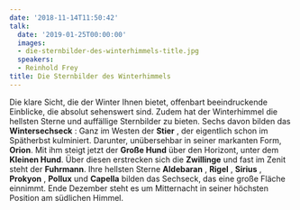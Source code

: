 ```yaml
---
date: '2018-11-14T11:50:42'
talk:
  date: '2019-01-25T00:00:00'
  images:
  - die-sternbilder-des-winterhimmels-title.jpg
  speakers:
  - Reinhold Frey
title: Die Sternbilder des Winterhimmels
---
```

Die klare Sicht, die der Winter Ihnen bietet, offenbart beeindruckende Einblicke, die absolut sehenswert sind. Zudem hat der Winterhimmel die hellsten Sterne und auffällige Sternbilder zu bieten. Sechs davon bilden das **Wintersechseck** : Ganz im Westen der **Stier** , der eigentlich schon im Spätherbst kulminiert. Darunter, unübersehbar in seiner markanten Form, **Orion**. Mit ihm steigt jetzt der **Große Hund** über den Horizont, unter dem **Kleinen Hund**. Über diesen erstrecken sich die **Zwillinge** und fast im Zenit steht der **Fuhrmann**. Ihre hellsten Sterne **Aldebaran** , **Rigel** , **Sirius** , **Prokyon** , **Pollux** und **Capella** bilden das Sechseck, das eine große Fläche einnimmt. Ende Dezember steht es um Mitternacht in seiner höchsten Position am südlichen Himmel.

